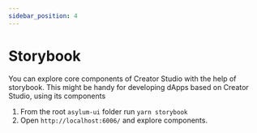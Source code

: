 ```yaml
---
sidebar_position: 4
---
```


# Storybook

You can explore core components of Creator Studio with the help of storybook.
This might be handy for developing dApps based on Creator Studio, using its components

1. From the root `asylum-ui` folder run `yarn storybook`
2. Open `http://localhost:6006/` and explore components.